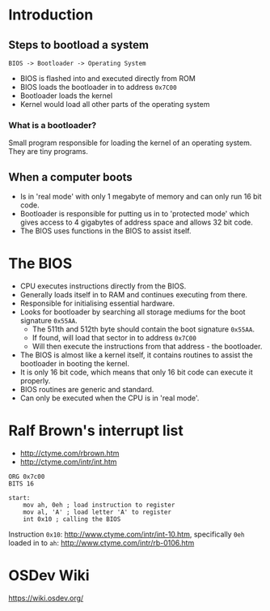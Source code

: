# Introduction

## Steps to bootload a system

`BIOS -> Bootloader -> Operating System`

- BIOS is flashed into and executed directly from ROM
- BIOS loads the bootloader in to address `0x7C00`
- Bootloader loads the kernel
- Kernel would load all other parts of the operating system

### What is a bootloader?

Small program responsible for loading the kernel of an operating system. They are tiny programs.

## When a computer boots

- Is in 'real mode' with only 1 megabyte of memory and can only run 16 bit code.
- Bootloader is responsible for putting us in to 'protected mode' which gives access to 4 gigabytes of address space and allows 32 bit code.
- The BIOS uses functions in the BIOS to assist itself.

# The BIOS

- CPU executes instructions directly from the BIOS.
- Generally loads itself in to RAM and continues executing from there.
- Responsible for initialising essential hardware.
- Looks for bootloader by searching all storage mediums for the boot signature `0x55AA`.
    - The 511th and 512th byte should contain the boot signature `0x55AA`.
    - If found, will load that sector in to address `0x7C00`
    - Will then execute the instructions from that address - the bootloader.
- The BIOS is almost like a kernel itself, it contains routines to assist the bootloader in booting the kernel.
- It is only 16 bit code, which means that only 16 bit code can execute it properly.
- BIOS routines are generic and standard.
- Can only be executed when the CPU is in 'real mode'.

# Ralf Brown's interrupt list

- http://ctyme.com/rbrown.htm
- http://ctyme.com/intr/int.htm

```
ORG 0x7c00
BITS 16

start:
    mov ah, 0eh ; load instruction to register
    mov al, 'A' ; load letter 'A' to register
    int 0x10 ; calling the BIOS
```

Instruction `0x10`: http://www.ctyme.com/intr/int-10.htm, specifically `0eh` loaded in to `ah`: http://www.ctyme.com/intr/rb-0106.htm

# OSDev Wiki

https://wiki.osdev.org/
